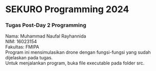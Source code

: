 # SEKURO Programming 2024
### Tugas Post-Day 2 Programming
Nama: Muhammad Naufal Rayhannida\
NIM: 16023154\
Fakultas: FMIPA\
Program ini mensimulasikan drone dengan fungsi-fungsi yang sudah dijelaskan pada tugas.\
Untuk menjalankan program, buka file executable pada folder src.